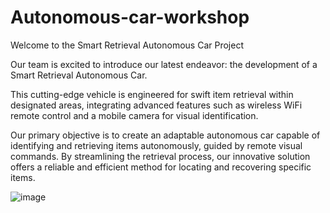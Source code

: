 # Autonomous-car-workshop

Welcome to the Smart Retrieval Autonomous Car Project

Our team is excited to introduce our latest endeavor: the development of a Smart Retrieval Autonomous Car. 

This cutting-edge vehicle is engineered for swift item retrieval within designated areas, integrating advanced features such as wireless WiFi remote control and a mobile camera for visual identification. 

Our primary objective is to create an adaptable autonomous car capable of identifying and retrieving items autonomously, guided by remote visual commands. By streamlining the retrieval process, our innovative solution offers a reliable and efficient method for locating and recovering specific items.

![image](https://github.com/Netanelku/Autonomous-car-workshop/assets/125807582/6d6d8cfb-7a43-4015-b8de-d62898bee38d)

